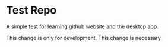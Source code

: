 # Test Repo
A simple test  for learning github website and the desktop app.

This change is only for development.
This change is necessary.
